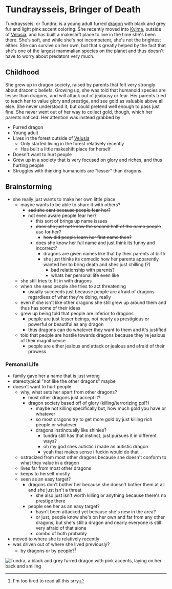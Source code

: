 # Tundraysseis, Bringer of Death

Tundraysseis, or Tundra, is a young adult furred [dragon](/races/dragons.md) with black and grey fur and light pink accent coloring. She recently moved into [Kylma](/countries/country-1/places-in-country-1/kylma.md), outside of [Velusia](/countries/country-1/velusia/velusia.md), and has built a makeshift place to live in the time she's been there. She's soft, and while she's not incompetent, she's not the brightest either. She can survive on her own, but that's greatly helped by the fact that she's one of the largest mammalian species on the planet and thus doesn't have to worry about predators very much.

## Childhood

She grew up in dragon society, raised by parents that felt very strongly about draconic beliefs. Growing up, she was told that humanoid species are lesser than dragons, and will attack out of jealousy or fear. Her parents tried to teach her to value glory and prestige, and see gold as valuable above all else. She never understood it, but could pretend well enough to pass just fine. She never went out of her way to collect gold, though, which her parents noticed. Her attention was instead grabbed by

- Furred dragon
- Young adult
- Lives in the forest outside of [Velusia](/countries/country-1/velusia/velusia.md)
  - Only started living in the forest relatively recently
  - Has built a little makeshift place for herself
- Doesn't want to hurt people
- Grew up in a society that is very focused on glory and riches, and thus hurting people
- Struggles with thinking humanoids are "lesser" than dragons

## Brainstorming

- she really just wants to make her own little place
  - maybe wants to be able to share it with others?
    - ~~sad she cant because people fear her?~~
    - not even aware people fear her?
      - this sort of brings up name issues
      - ~~does she just not know the second half of the name people use for her?~~
        - ~~how did people learn her first name then?~~
      - does she know her full name and just think its funny and incorrect?
        - dragons are given names like that by their parents at birth
        - she just thinks its comedic how her parents apparently wanted her to bring death and shes just chilling (?)
          - bad relationship with parents?
          - whats her personal life even like
  - she still tries to fit in with dragons
  - when she sees people she tries to act threatening
    - usually succeeds just because people are afraid of dragons regardless of what they're doing, really
  - even if she isn't like other dragons she still grew up around them and thus has some of their ideas
  - grew up being told that people are inferior to dragons
    - people are just lesser beings, not nearly as prestigious or powerful or beautiful as any dragon
    - thus dragons can do whatever they want to them and it's justified
  - told that people are hostile towards dragons because they're jealous of their magnificence
    - people are either jealous and attack or jealous and afraid of their prowess

### Personal Life

- family gave her a name that is just wrong
- stereotypical "not like the other dragons" maybe
- doesn't want to hurt people
  - why, what sets her apart from other dragons?
    - most other dragons just accept it?
    - dragon society based off of glory (killing/terrorizing ppl?)
      - maybe not killing specifically but, how much gold you have or whatever
      - so most dragons try to get more gold by just killing rich people or whatever
      - dragons instinctually like shinies?
        - tundra still has that instinct, just pursues it in different ways?
        - oh my god shes autistic i made an autistic dragon
        - yeah that makes sense i fuckin would do that
  - ostracized from most other dragons because she doesn't conform to what they value in a dragon
  - lives far from most other dragons
  - keeps to herself mostly
  - seen as an easy target?
    - dragons don't bother her because she doesn't bother them at all and she just isn't a threat
      - she also just isn't worth killing or anything because there's no prestige there
    - people see her as an easy target?
      - hasn't been attacked yet because she's new in the area?
      - or just, people know she's on her own and far from any other dragons, but she's still a dragon and nearly everyone is still very afraid of that alone
      - combo of both probably
- moved to where she is relatively recently
- was driven out of where she lived previously?
  - by dragons or by people?[^1]

![Tundra, a black and grey furred dragon with pink accents, laying on her back and smiling](/images/people/tundra-sfw.png)

[^1]: I'm too tired to read all this srry